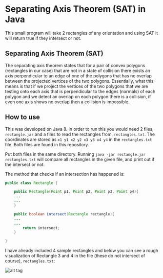 # Separating Axis Theorem (SAT) in Java

This small program will take 2 rectangles of any orientation and using SAT it will return true if they intersect or not.

## Separating Axis Theorem (SAT)
The separating axis theorem states that for a pair of convex polygons (rectangles in our case) that are not in a state of collision there exists an axis perpendicular to an edge of one of the polygons that has no overlap between the projected vertices of the two polygons. 
Essentially, what this means is that if we project the vertices of the two polygons that we are testing onto each axis that is perpendicular to the edges (normals) of each polygon and we detect an overlap on each polygon there is a collision, if even one axis shows no overlap then a collision is impossible.

## How to use

This was developed on Java 8.
In order to run this you would need 2 files, ```rectangle.jar``` and a files to read the rectangles from, ```rectangles.txt```.
The coordinates are stored as ```x1 y1 x2 y2 x3 y3 x4 y4``` in the ```rectangles.txt``` file.
Both files are found in this repository.

Put both files in the same directory. Running ```java -jar rectangle.jar rectangles.txt``` will compare all rectangles in the given file,
and print out if the intersect or not.

The method that checks if an intersection has happened is: 

```java
public class Rectangle {

    public Rectangle(Point p1, Point p2, Point p3, Point p4){
	...
	...
    }

    public boolean intersect(Rectangle rectangle){
	...
	...
        return intersect;
    }

}
 ```

I have already included 4 sample rectangles and below you can see a rough visualization of Rectangle 3 and 4 in the file (these do not intersect of course), ```rectangles.txt```:

![alt tag](https://s31.postimg.org/5jca44097/Screen_Shot_2016_06_26_at_21_17_24.png)
